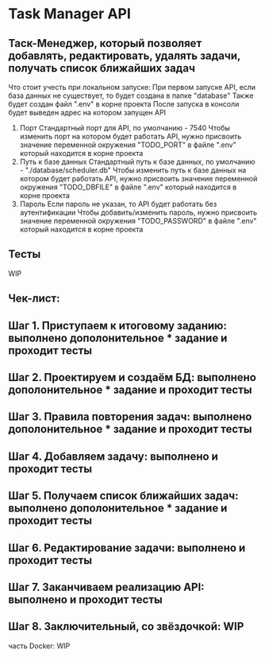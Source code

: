 Task Manager API
=====================
Таск-Менеджер, который позволяет добавлять, редактировать, удалять задачи, получать список ближайших задач
--------
Что стоит учесть при локальном запуске:
При первом запуске API, если база данных не существует, то будет создана в папке "database"
Также будет создан файл ".env" в корне проекта
После запуска в консоли будет выведен адрес на котором запущен API
1. Порт
Стандартный порт для API, по умолчанию - 7540
Чтобы изменить порт на котором будет работать API, нужно присвоить значение переменной окружения "TODO_PORT" в файле ".env" который находится в корне проекта
2. Путь к базе данных
Стандартный путь к базе данных, по умолчанию - "./database/scheduler.db"
Чтобы изменить путь к базе данных на котором будет работать API, нужно присвоить значение переменной окружения "TODO_DBFILE" в файле ".env" который находится в корне проекта
3. Пароль
Если пароль не указан, то API будет работать без аутентификации
Чтобы добавить/изменить пароль, нужно присвоить значение переменной окружения "TODO_PASSWORD" в файле ".env" который находится в корне проекта

Тесты
--------
WIP

Чек-лист:
---------------------------------
Шаг 1. Приступаем к итоговому заданию: выполнено дополонительное * задание и проходит тесты 
---------------------------------
Шаг 2. Проектируем и создаём БД: выполнено дополонительное * задание и проходит тесты 
---------------------------------
Шаг 3. Правила повторения задач: выполнено дополонительное * задание и проходит тесты 
---------------------------------
Шаг 4. Добавляем задачу: выполнено и проходит тесты 
---------------------------------
Шаг 5. Получаем список ближайших задач: выполнено дополонительное * задание и проходит тесты 
---------------------------------
Шаг 6. Редактирование задачи: выполнено и проходит тесты
---------------------------------
Шаг 7. Заканчиваем реализацию API: выполнено и проходит тесты 
---------------------------------
Шаг 8. Заключительный, со звёздочкой: WIP
---------------------------------

часть Docker: WIP


